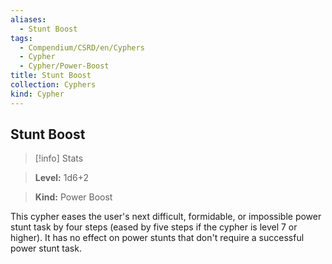```yaml
---
aliases:
  - Stunt Boost
tags:
  - Compendium/CSRD/en/Cyphers
  - Cypher
  - Cypher/Power-Boost
title: Stunt Boost
collection: Cyphers
kind: Cypher
---
```

## Stunt Boost    
>[!info] Stats    
> **Level:** 1d6+2    
> **Kind:** Power Boost  
    
This cypher eases the user's next difficult, formidable, or impossible power stunt task by four steps (eased by five steps if the cypher is level 7 or higher). It has no effect on power stunts that don't require a successful power stunt task.